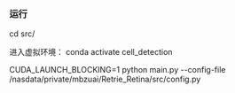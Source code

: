 ### 运行
cd src/

进入虚拟环境： conda activate cell_detection

CUDA_LAUNCH_BLOCKING=1 python main.py --config-file /nasdata/private/mbzuai/Retrie_Retina/src/config.py